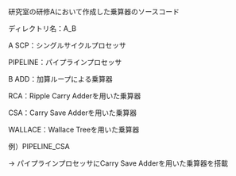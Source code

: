 研究室の研修Aにおいて作成した乗算器のソースコード

ディレクトリ名：A_B

A
SCP：シングルサイクルプロセッサ

PIPELINE：パイプラインプロセッサ

B
ADD：加算ループによる乗算器

RCA：Ripple Carry Adderを用いた乗算器

CSA：Carry Save Adderを用いた乗算器

WALLACE：Wallace Treeを用いた乗算器

例）PIPELINE_CSA

→ パイプラインプロセッサにCarry Save Adderを用いた乗算器を搭載
